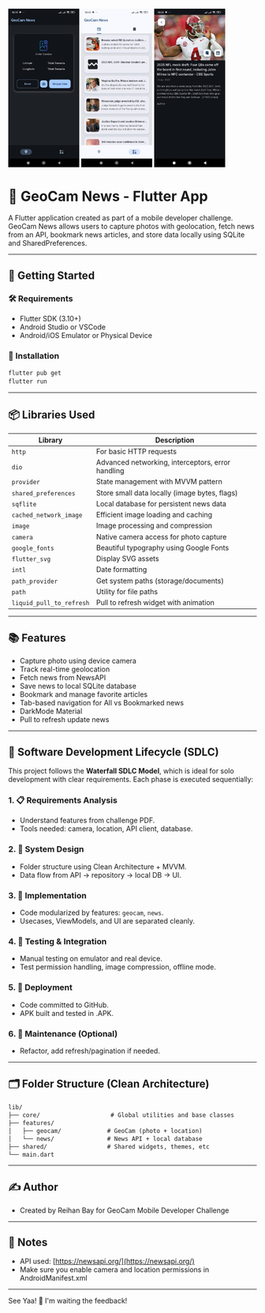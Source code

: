 
<img src="ss-geocam (1).jpg" width="144"> <img src="ss-geocam (2).jpg" width="144"> <img src="ss-geocam (3).jpg" width="144">
# 📱 GeoCam News - Flutter App

A Flutter application created as part of a mobile developer challenge. GeoCam News allows users to capture photos with geolocation, fetch news from an API, bookmark news articles, and store data locally using SQLite and SharedPreferences.

---

## 🚀 Getting Started

### 🛠️ Requirements

- Flutter SDK (3.10+)
- Android Studio or VSCode
- Android/iOS Emulator or Physical Device

### 🔧 Installation

```bash
flutter pub get
flutter run
```

---

## 📦 Libraries Used

| Library                  | Description                                       |
| ------------------------ | ------------------------------------------------- |
| `http`                   | For basic HTTP requests                           |
| `dio`                    | Advanced networking, interceptors, error handling |
| `provider`               | State management with MVVM pattern                |
| `shared_preferences`     | Store small data locally (image bytes, flags)     |
| `sqflite`                | Local database for persistent news data           |
| `cached_network_image`   | Efficient image loading and caching               |
| `image`                  | Image processing and compression                  |
| `camera`                 | Native camera access for photo capture            |
| `google_fonts`           | Beautiful typography using Google Fonts           |
| `flutter_svg`            | Display SVG assets                                |
| `intl`                   | Date formatting                                   |
| `path_provider`          | Get system paths (storage/documents)              |
| `path`                   | Utility for file paths                            |
| `liquid_pull_to_refresh` | Pull to refresh widget with animation             |

---

## 📚 Features

-  Capture photo using device camera
-  Track real-time geolocation
-  Fetch news from NewsAPI
-  Save news to local SQLite database
-  Bookmark and manage favorite articles
-  Tab-based navigation for All vs Bookmarked news
-  DarkMode Material
-  Pull to refresh update news

---

## 🧠 Software Development Lifecycle (SDLC)

This project follows the **Waterfall SDLC Model**, which is ideal for solo development with clear requirements. Each phase is executed sequentially:

### 1. 📋 Requirements Analysis

- Understand features from challenge PDF.
- Tools needed: camera, location, API client, database.

### 2. 🧱 System Design

- Folder structure using Clean Architecture + MVVM.
- Data flow from API → repository → local DB → UI.

### 3. 🔨 Implementation

- Code modularized by features: `geocam`, `news`.
- Usecases, ViewModels, and UI are separated cleanly.

### 4. 🧪 Testing & Integration

- Manual testing on emulator and real device.
- Test permission handling, image compression, offline mode.

### 5. 🚀 Deployment

- Code committed to GitHub.
- APK built and tested in .APK.

### 6. 🧹 Maintenance (Optional)

- Refactor, add refresh/pagination if needed.

---

## 🗂 Folder Structure (Clean Architecture)

```
lib/
├── core/                    # Global utilities and base classes
├── features/
│   ├── geocam/             # GeoCam (photo + location)
│   └── news/               # News API + local database
├── shared/                 # Shared widgets, themes, etc
└── main.dart
```

---

## ✍️ Author

- Created by Reihan Bay for GeoCam Mobile Developer Challenge

---

## 🔑 Notes

- API used: [https://newsapi.org/](https://newsapi.org/)
- Make sure you enable camera and location permissions in AndroidManifest.xml

---

See Yaa! 🚀
I'm waiting the feedback!
